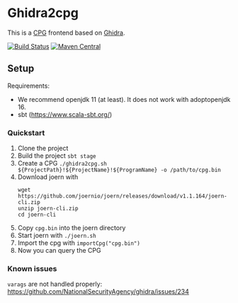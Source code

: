 
# Ghidra2cpg

This is a [CPG](https://docs.joern.io/code-property-graph/) frontend based on [Ghidra](https://ghidra-sre.org/). 

[![Build Status](https://github.com/joernio/ghidra2cpg/workflows/release/badge.svg)](https://github.com/joernio/ghidra2cpg/actions?query=workflow%3Arelease)
[![Maven Central](https://maven-badges.herokuapp.com/maven-central/io.joern/ghidra2cpg_2.13/badge.svg)](https://maven-badges.herokuapp.com/maven-central/io.joern/ghidra2cpg_2.13)

## Setup

Requirements:
 - We recommend openjdk 11 (at least). It does not work with adoptopenjdk 16. 
 - sbt (https://www.scala-sbt.org/)

### Quickstart

1. Clone the project
2. Build the project `sbt stage`
3. Create a CPG `./ghidra2cpg.sh ${ProjectPath}!${ProjectName}!${ProgramName} -o /path/to/cpg.bin`
4. Download joern with
   ```
   wget https://github.com/joernio/joern/releases/download/v1.1.164/joern-cli.zip
   unzip joern-cli.zip
   cd joern-cli
   ```
5. Copy `cpg.bin` into the joern directory
6. Start joern with `./joern.sh`
7. Import the cpg with `importCpg("cpg.bin")`
8. Now you can query the CPG 

### Known issues
`varags` are not handled properly: https://github.com/NationalSecurityAgency/ghidra/issues/234

